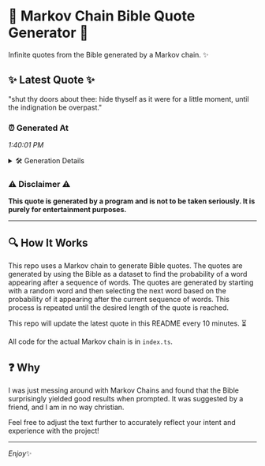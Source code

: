 # 📖 Markov Chain Bible Quote Generator 📖

Infinite quotes from the Bible generated by a Markov chain. ✨

## ✨ Latest Quote ✨
"shut thy doors about thee: hide thyself as it were for a little moment, until the indignation be overpast."

### ⏰ Generated At
*1:40:01 PM*

<details>
    <summary>🛠️ Generation Details</summary>
    <p>
        <strong>🌱 Seed:</strong> shut<br>
        <strong>🔄 Iterations:</strong> 18<br>
        <strong>📜 Context History:</strong><br>[ shut ]: thy<br>[ shut, thy ]: doors<br>[ shut, thy, doors ]: about<br>[ shut, thy, doors, about ]: thee:<br>[ shut, thy, doors, about, thee: ]: hide<br>[ shut, thy, doors, about, thee:, hide ]: thyself<br>[ thy, doors, about, thee:, hide, thyself ]: as<br>[ doors, about, thee:, hide, thyself, as ]: it<br>[ about, thee:, hide, thyself, as, it ]: were<br>[ thee:, hide, thyself, as, it, were ]: for<br>[ hide, thyself, as, it, were, for ]: a<br>[ thyself, as, it, were, for, a ]: little<br>[ as, it, were, for, a, little ]: moment,<br>[ it, were, for, a, little, moment, ]: until<br>[ were, for, a, little, moment,, until ]: the<br>[ for, a, little, moment,, until, the ]: indignation<br>[ a, little, moment,, until, the, indignation ]: be<br>[ little, moment,, until, the, indignation, be ]: overpast.<br>
    </p>
</details>

### ⚠️ Disclaimer ⚠️
**This quote is generated by a program and is not to be taken seriously. It is purely for entertainment purposes.**

---

## 🔍 How It Works

This repo uses a Markov chain to generate Bible quotes. The quotes are generated by using the Bible as a dataset to find the probability of a word appearing after a sequence of words. The quotes are generated by starting with a random word and then selecting the next word based on the probability of it appearing after the current sequence of words. This process is repeated until the desired length of the quote is reached.

This repo will update the latest quote in this README every 10 minutes. ⏳

All code for the actual Markov chain is in `index.ts`.

## ❓ Why

I was just messing around with Markov Chains and found that the Bible surprisingly yielded good results when prompted. 
It was suggested by a friend, and I am in no way christian.

Feel free to adjust the text further to accurately reflect your intent and experience with the project!

---

*Enjoy*✨
